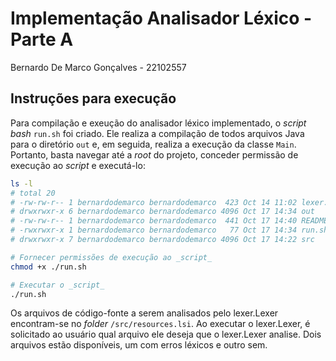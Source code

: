 # Implementação Analisador Léxico - Parte A

Bernardo De Marco Gonçalves - 22102557

## Instruções para execução

Para compilação e exeução do analisador léxico implementado, o _script bash_ `run.sh` foi criado. Ele realiza a compilação de todos arquivos Java para o diretório `out` e, em seguida, realiza a execução da classe `Main`. Portanto, basta navegar até a _root_ do projeto, conceder permissão de execução ao _script_ e executá-lo:

```bash
ls -l
# total 20
# -rw-rw-r-- 1 bernardodemarco bernardodemarco  423 Oct 14 11:02 lexer.iml
# drwxrwxr-x 6 bernardodemarco bernardodemarco 4096 Oct 17 14:34 out
# -rw-rw-r-- 1 bernardodemarco bernardodemarco  441 Oct 17 14:40 README.md
# -rwxrwxr-x 1 bernardodemarco bernardodemarco   77 Oct 17 14:34 run.sh
# drwxrwxr-x 7 bernardodemarco bernardodemarco 4096 Oct 17 14:22 src

# Fornecer permissões de execução ao _script_
chmod +x ./run.sh

# Executar o _script_
./run.sh
```

Os arquivos de código-fonte a serem analisados pelo lexer.Lexer encontram-se no _folder_ `/src/resources.lsi`. Ao executar o lexer.Lexer, é solicitado ao usuário qual arquivo ele deseja que o lexer.Lexer analise. Dois arquivos estão disponíveis, um com erros léxicos e outro sem.
